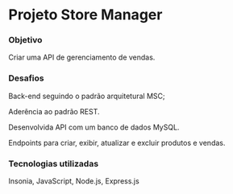 # Projeto Store Manager

### Objetivo
Criar uma API de gerenciamento de vendas.

### Desafios
Back-end seguindo o padrão arquitetural MSC;

Aderência ao padrão REST.

Desenvolvida API com um banco de dados MySQL.

Endpoints para criar, exibir, atualizar e excluir produtos e vendas.


### Tecnologias utilizadas
Insonia, JavaScript, Node.js, Express.js
